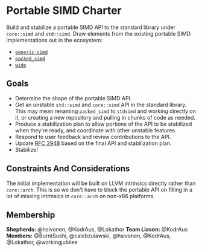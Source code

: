 # Portable SIMD Charter

Build and stabilize a portable SIMD API to the standard library under `core::simd` and `std::simd`.
Draw elements from the existing portable SIMD implementations out in the ecosystem:

- [`generic-simd`]
- [`packed_simd`]
- [`wide`]

## Goals

- Determine the shape of the portable SIMD API.
- Get an unstable `std::simd` and `core::simd` API in the standard library.
This may mean renaming `packed_simd` to `stdsimd` and working directly on it, or creating a new repository and pulling in chunks of code as needed.
- Produce a stabilization plan to allow portions of the API to be stabilized when they're ready, and coordinate with other unstable features.
- Respond to user feedback and review contributions to the API.
- Update [RFC 2948] based on the final API and stabilization plan.
- Stabilize!

## Constraints And Considerations

The initial implementation will be built on LLVM intrinsics directly rather than `core::arch`.
This is so we don't have to block the portable API on filling in a lot of missing intrinsics in `core::arch` on non-x86 platforms.

## Membership

**Shepherds:** @hsivonen, @KodrAus, @Lokathor
**Team Liason:** @KodrAus
**Members:** @BurntSushi, @calebzulawski, @hsivonen, @KodrAus, @Lokathor, @workingjubilee

[`packed_simd`]: https://github.com/rust-lang/packed_simd
[`wide`]: https://github.com/Lokathor/wide
[`generic-simd`]: https://github.com/calebzulawski/generic-simd
[RFC 2948]: https://github.com/rust-lang/rfcs/pull/2948
